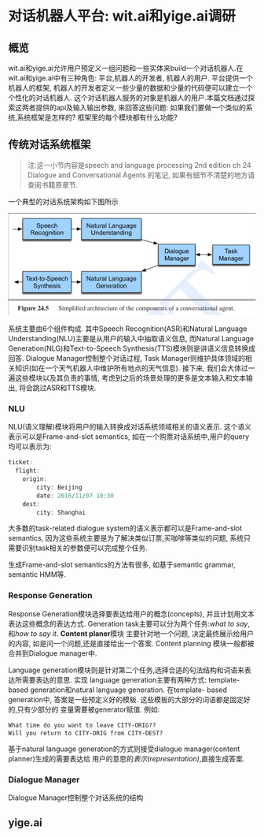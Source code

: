 # 对话机器人平台: wit.ai和yige.ai调研

## 概览
wit.ai和yige.ai允许用户预定义一组问题和一些实体来build一个对话机器人.在wit.ai和yige.ai中有三种角色: 平台,机器人的开发者, 机器人的用户. 平台提供一个机器人的框架, 机器人的开发者定义一些少量的数据和少量的代码便可以建立一个个性化的对话机器人. 这个对话机器人服务的对象是机器人的用户.本篇文档通过探索这两者提供的api及输入输出参数, 来回答这些问题: 如果我们要做一个类似的系统,系统框架是怎样的? 框架里的每个模块都有什么功能?


## 传统对话系统框架
> 注:这一小节内容是speech and language processing 2nd edition ch 24 Dialogue and Conversational Agents 的笔记, 如果有细节不清楚的地方请查阅书籍原章节.

一个典型的对话系统架构如下图所示

![conversational agent architecture](/assets/img/conversational-agents.png)

系统主要由6个组件构成. 其中Speech Recognition(ASR)和Natural Language Understanding(NLU)主要是从用户的输入中抽取语义信息, 而Natural Language Generation(NLG)和Text-to-Speech Synthesis(TTS)模块则是讲语义信息转换成回答. Dialogue Manager控制整个对话过程, Task Manager则维护具体领域的相关知识(如在一个天气机器人中维护所有地点的天气信息). 接下来, 我们会大体过一遍这些模块以及其负责的事情, 考虑到之后的场景处理的更多是文本输入和文本输出, 将会跳过ASR和TTS模块.

### NLU
NLU(语义理解)模块将用户的输入转换成对话系统领域相关的语义表示. 这个语义表示可以是Frame-and-slot semantics, 如在一个购票对话系统中,用户的query均可以表示为:

```javascript
ticket:
  flight:
    origin:
        city: Beijing
        date: 2016/11/07 10:30  
    dest:
        city: Shanghai
```
大多数的task-related dialogue system的语义表示都可以是Frame-and-slot semantics, 因为这些系统主要是为了解决类似订票,买咖啡等类似的问题, 系统只需要识别task相关的参数便可以完成整个任务.

生成Frame-and-slot semantics的方法有很多, 如基于semantic grammar, semantic HMM等.

### Response Generation
Response Generation模块选择要表达给用户的概念(concepts), 并且计划用文本表达这些概念的表达方式.
Generation task主要可以分为两个任务:*what to say*, 和*how to say it*. **Content planer**模块
主要针对地一个问题, 决定最终展示给用户的内容, 如是问一个问题,还是直接给出一个答案. Content planning
模块一般都被合并到Dialogue manager中.

Language generation模块则是针对第二个任务,选择合适的句法结构和词语来表达所需要表达的意思. 实现
language generation主要有两种方式: template-based generation和natural language generation. 在template-
based generation中, 答案是一些预定义好的模板. 这些模板的大部分的词语都是固定好的,只有少部分的
变量需要被generator赋值. 例如:
```
What time do you want to leave CITY-ORIG??
Will you return to CITY-ORIG from CITY-DEST?
```
基于natural language generation的方式则接受dialogue manager(content planner)生成的需要表达给
用户的意思的*表示(representation)*,直接生成答案.

### Dialogue Manager
Dialogue Manager控制整个对话系统的结构

## yige.ai



